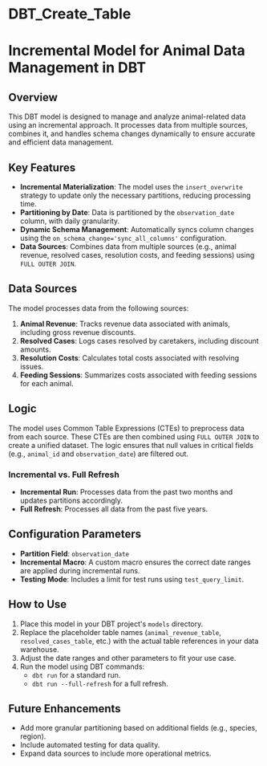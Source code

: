 # DBT_Create_Table

# Incremental Model for Animal Data Management in DBT

## Overview
This DBT model is designed to manage and analyze animal-related data using an incremental approach. It processes data from multiple sources, combines it, and handles schema changes dynamically to ensure accurate and efficient data management.

## Key Features
- **Incremental Materialization**: The model uses the `insert_overwrite` strategy to update only the necessary partitions, reducing processing time.
- **Partitioning by Date**: Data is partitioned by the `observation_date` column, with daily granularity.
- **Dynamic Schema Management**: Automatically syncs column changes using the `on_schema_change='sync_all_columns'` configuration.
- **Data Sources**: Combines data from multiple sources (e.g., animal revenue, resolved cases, resolution costs, and feeding sessions) using `FULL OUTER JOIN`.

## Data Sources
The model processes data from the following sources:

1. **Animal Revenue**: Tracks revenue data associated with animals, including gross revenue discounts.
2. **Resolved Cases**: Logs cases resolved by caretakers, including discount amounts.
3. **Resolution Costs**: Calculates total costs associated with resolving issues.
4. **Feeding Sessions**: Summarizes costs associated with feeding sessions for each animal.

## Logic
The model uses Common Table Expressions (CTEs) to preprocess data from each source. These CTEs are then combined using `FULL OUTER JOIN` to create a unified dataset. The logic ensures that null values in critical fields (e.g., `animal_id` and `observation_date`) are filtered out.

### Incremental vs. Full Refresh
- **Incremental Run**: Processes data from the past two months and updates partitions accordingly.
- **Full Refresh**: Processes all data from the past five years.

## Configuration Parameters
- **Partition Field**: `observation_date`
- **Incremental Macro**: A custom macro ensures the correct date ranges are applied during incremental runs.
- **Testing Mode**: Includes a limit for test runs using `test_query_limit`.

## How to Use
1. Place this model in your DBT project's `models` directory.
2. Replace the placeholder table names (`animal_revenue_table`, `resolved_cases_table`, etc.) with the actual table references in your data warehouse.
3. Adjust the date ranges and other parameters to fit your use case.
4. Run the model using DBT commands:
   - `dbt run` for a standard run.
   - `dbt run --full-refresh` for a full refresh.


## Future Enhancements
- Add more granular partitioning based on additional fields (e.g., species, region).
- Include automated testing for data quality.
- Expand data sources to include more operational metrics.


